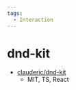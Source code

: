 ```yaml
---
tags:
  - Interaction
---
```


# dnd-kit

- [clauderic/dnd-kit](https://github.com/clauderic/dnd-kit)
  - MIT, TS, React
